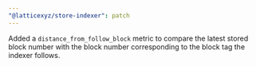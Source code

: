 ```yaml
---
"@latticexyz/store-indexer": patch
---
```


Added a `distance_from_follow_block` metric to compare the latest stored block number with the block number corresponding to the block tag the indexer follows.

